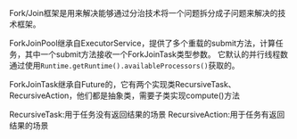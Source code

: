 Fork/Join框架是用来解决能够通过分治技术将一个问题拆分成子问题来解决的技术框架。

ForkJoinPool继承自ExecutorService，提供了多个重载的submit方法，计算任务，其中一个submit方法接收一个ForkJoinTask类型参数。
它默认的并行线程数通过使用`Runtime.getRuntime().availableProcessors()`获取的。

ForkJoinTask继承自Future的，它有两个实现类RecursiveTask、RecursiveAction，他们都是抽象类，需要子类实现compute()方法

RecursiveTask:用于任务没有返回结果的场景
RecursiveAction:用于任务有返回结果的场景




